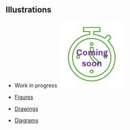 ## Illustrations

* Work in progress ![work in progress](/images/comingSoon.png "work in progress")

* [Figures](Figures)
* [Drawings](Drawings)
* [Diagrams](Diagrams)
